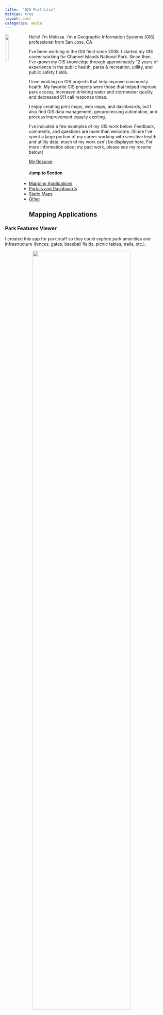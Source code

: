 ```yaml
---
title:  "GIS Portfolio"
mathjax: true
layout: post
categories: media
---
```


<img align="left" width="15%" height="15%" src="https://github.com/melhayashida/GIS_Portfolio/assets/140747457/7c6a0c2c-c5a4-4814-a4ae-f8c6f39e9d36">
Hello! I'm Melissa. I'm a Geographic Information Systems (GIS) professional from San Jose, CA.

I've been working in the GIS field since 2008. I started my GIS career working for Channel Islands National Park. Since then, I've grown my GIS knowledge through approximately 12 years of experience in the public health, parks & recreation, utility, and public safety fields.

I love working on GIS projects that help improve community health. My favorite GIS projects were those that helped improve park access, increased drinking water and stormwater quality, and decreased 911 call response times.

I enjoy creating print maps, web maps, and dashboards, but I also find GIS data management, geoprocessing automation, and process improvement equally exciting.

I've included a few examples of my GIS work below. Feedback, comments, and questions are more than welcome. (Since I've spent a large portion of my career working with sensitive health and utility data, much of my work can't be displayed here. For more information about my past work, please see my resume below.)

[My Resume](https://github.com/melhayashida/GIS_Portfolio/files/12223008/HayashidaResume_2023.pdf)

#### Jump to Section
- [Mapping Applications](#mapping-applications)
- [Portals and Dashboards](#portals-and-dashboards)
- [Static Maps](#static-maps)
- [Other](#other)

## Mapping Applications

### Park Features Viewer
I created this app for park staff so they could explore park amenities and infrastructure (fences, gates, baseball fields, picnic tables, trails, etc.).

<p align="center">
<img width="80%" height="80%" src="https://github.com/melhayashida/GIS_Portfolio/assets/140747457/3d5b275f-793c-426a-9bdf-27f43940333c">
</p>

### Park Watch Reporting App
I used Esri's Survey123 to allow park volunteers to submit information about park concerns (e.g. broken benches, downed trees). When volunteers submit this form, supervisors receive email notifications (thanks, Microsoft Flow!) and can track the concerns on a dashboard.

<p align = "center">
<img width="20%" height="20%" src="https://github.com/melhayashida/GIS_Portfolio/assets/140747457/b2de90e3-b4b7-4591-b10b-030b1cf83e78">
</p>

### Tree Inventory App
This app provided urban forestry staff with an easy way to batch edit tree information.

<p align="center">
<img width="80%" height="80%" src="https://github.com/melhayashida/GIS_Portfolio/assets/140747457/34cd0261-2815-4161-b5a0-7b35d8d3873e">
</p>

### Mobile Tree Data Collection
Building off my colleague's work, I maintained tools that allowed an urban forester to track trees, inspections, and simple work orders.

<p align="center">
<img width="50%" height="50%" src="https://github.com/melhayashida/GIS_Portfolio/assets/140747457/eb1a6925-e38a-421e-82ab-34df6ee3c31e">
</p>

### Safe Walking Routes Map
I designed this web map to show suggested walking routes for students. SAMI is a Science and Math Institute located within a large park.

<p align="center">
<img width="50%" height="50%" src="https://github.com/melhayashida/GIS_Portfolio/assets/140747457/cfd839cf-83a1-44f5-9812-eacceb5aed4a">
</p>

### Waterfront Mileage
This web map just shows mileage along a trail system.

<p align="center">
<img width="80%" height="80%" src="https://github.com/melhayashida/GIS_Portfolio/assets/140747457/f5e02e06-c856-4e96-a52b-9aadf9020685">
</p>

### Public Notification Address Finder
This app uses an ESRI widget. Users were able to export a list of addresses within a certain distance of parks or buildings. The address lists were then used to create mailers for public meetings.

<p align="center">
<img width="80%" height="80%" src="https://github.com/melhayashida/GIS_Portfolio/assets/140747457/cfbaa2e4-299d-4218-a7a1-89faa3fd70a3">
</p>

### Coyote/Raccoon Spotter
I used ArcGIS Online to allow community members to capture carnivore sightings. This tool used both Survey123 for ArcGIS and ArcGIS Hub. (Note: I can't take credit for the cool coyote logo.)

<p align="center">
<img width="30%" height="30%" src="https://github.com/melhayashida/GIS_Portfolio/assets/140747457/6959d811-7d02-4aee-917f-755c78fd9c12">
</p>

### Park Utility Viewer
I created this app for park operations and maintenance staff. It was the result of years of work collecting, scanning, and georeferencing as-builts, importing CAD data, digitizing utilities, and conducting utility field checks.

<p align="center">
<img width="80%" height="80%" src="https://github.com/melhayashida/GIS_Portfolio/assets/140747457/168b217d-f95f-4686-a77f-921cb10a6fdc">
</p>

### Park Walk Time Explorer
I made this Esri Story Map to visualize areas within 10 and 15 minute walks from Tacoma parks. (This was created prior to the City of Tacoma's involvement in the Trust for Public Land's cool Park Score analysis.) 

<p align="center">
<img width="80%" height="80%" src="https://github.com/melhayashida/GIS_Portfolio/assets/140747457/18812515-7897-4e4c-b140-f8575d2fdeed">
</p>

### Simple Mapbox Webmap
This is a very, very simple web map I built with Mapbox tiles and Mapbox GL JS. It shows the location, name, and address of Metro Parks Tacoma properties. I've always used Esri tools to create maps, so I wanted to try something different. I look forward to learning more about Mapbox's capabilities.

To view the map, click [here](https://melhayashida.github.io/GIS_Portfolio/webmaps/webmap1.html).

[Return to top](#jump-to-section)

## Portals and Dashboards

### COVID Case and Contact Management System
With my GIS and epidemiologist coworkers, I maintained and built dashboards, web maps, and web apps that fed into this COVID case and contact management system. At the peak of COVID response, more than 150 staff members used this system.

<p align="center">
<img width="80%" height="80%" src="https://github.com/melhayashida/GIS_Portfolio/assets/140747457/afa179e3-0ce8-4d6d-9520-9afa0e4548d5">
</p>

### Parks Department GIS Portal
Working alongside my GIS colleagues, IT staff, and an ESRI advisor, I implemented Portal for ArcGIS on Microsoft Azure. After Portal was stood up, we created various tools for park staff and made them accessible via ArcGIS Enterprise Sites.

<p align="center">
<img width="80%" height="80%" src="https://github.com/melhayashida/GIS_Portfolio/assets/140747457/82c046aa-f744-4519-a58f-ff6cf9668a9e">
</p>

[Return to top](#jump-to-section)

## Static Maps

### Adaptive Recreation Participants Map
This map shows veteran/active duty adaptive recreation program participants.

<p align="center">
<img width="60%" height="60%" src="https://github.com/melhayashida/GIS_Portfolio/assets/140747457/5949fc49-035b-4b50-bd24-af30cc96cf08">
</p>

### Anacapa Island Vegetation Transects Map
I made this map many years ago as an intern with Channel Islands National Park. 

<p align="center">
<img width="60%" height="60%" src="https://github.com/melhayashida/GIS_Portfolio/assets/140747457/ec7fe25e-a5e6-4434-9cff-e9d489aa4b9a">
</p>

### Orchard Map
As an intern with Channel Islands National Park, I collected tree data at Smuggler's Cove and used it to create the following map.

<p align="center">
<img width="50%" height="50%" src="https://github.com/melhayashida/GIS_Portfolio/assets/140747457/91f67cbe-5aba-4e06-bef9-914ccb0dd78d">
</p>

[Return to top](#jump-to-section)

## Other

### GIS Analysis for Prisoners Harbor Environmental Impact Statement
As an intern with Channel Islands National Park, I used GIS to aid in vegetation planning for a fill disposal site on Santa Cruz Island.

Please see Appendix C in [this PDF](https://github.com/melhayashida/GIS_Portfolio/files/12217932/48011.Prisoners.Harbor.FEIS.Appendicies.pdf).


[Return to top](#jump-to-section)
